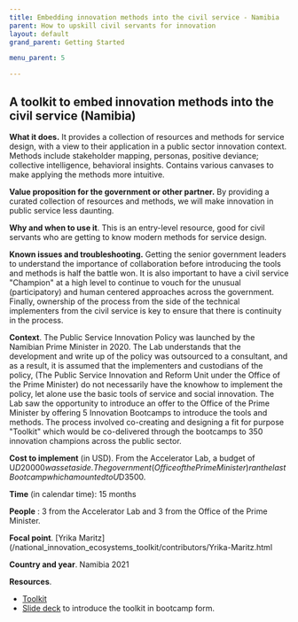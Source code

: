 ```yaml
---
title: Embedding innovation methods into the civil service - Namibia
parent: How to upskill civil servants for innovation
layout: default
grand_parent: Getting Started

menu_parent: 5

---
```


## A toolkit to embed innovation methods into the civil service (Namibia)

**What it does.** It provides a collection of resources and methods for service design, with a view to their application in a public sector innovation context. Methods include stakeholder mapping, personas, positive deviance; collective intelligence, behavioral insights. Contains various canvases to make applying the methods more intuitive.

**Value proposition for the government or other partner.** By providing a curated collection of resources and methods, we will make innovation in public service less daunting.

**Why and when to use it**. This is an entry-level resource, good for civil servants who are getting to know modern methods for service design.

**Known issues and troubleshooting.** Getting the senior government leaders to understand the importance of collaboration before introducing the tools and methods is half the battle won. It is also important to have a civil service "Champion" at a high level to continue to vouch for the unusual (participatory) and human centered approaches across the government. Finally, ownership of the process from the side of the technical implementers from the civil service is key to ensure that there is continuity in the process.

**Context**. The Public Service Innovation Policy was launched by the Namibian Prime Minister in 2020. The Lab understands that the development and write up of the policy was outsourced to a consultant, and as a result, it is assumed that the implementers and custodians of the policy, (The Public Service Innovation and Reform Unit under the Office of the Prime Minister) do not necessarily have the knowhow to implement the policy, let alone use the basic tools of service and social innovation. The Lab saw the opportunity to introduce an offer to the Office of the Prime Minister by offering 5 Innovation Bootcamps to introduce the tools and methods. The process involved co-creating and designing a fit for purpose "Toolkit" which would be co-delivered through the bootcamps to 350 innovation champions across the public sector.

**Cost to implement** (in USD). From the Accelerator Lab, a budget of U$D20 000 was set aside. The government (Office of the Prime Minister) ran the last Bootcamp which amounted to U$D3500.

**Time** (in calendar time): 15 months

**People** : 3 from the Accelerator Lab and 3 from the Office of the Prime Minister.

**Focal point**. [Yrika Maritz](/national_innovation_ecosystems_toolkit/contributors/Yrika-Maritz.html

**Country and year**. Namibia 2021

**Resources**.

- [Toolkit](https://undp.sharepoint.com/:p:/s/AcceleratorLabsNetwork/EQb7Zf9hJLtJm-x97XtGhC0BCQcJqQw6JMDa1HQs_TJ1Wg?e=iBszHV)
- [Slide deck](https://undp.sharepoint.com/:p:/s/AcceleratorLabsNetwork/EQb7Zf9hJLtJm-x97XtGhC0BCQcJqQw6JMDa1HQs_TJ1Wg?e=teT6fJ) to introduce the toolkit in bootcamp form.
